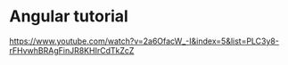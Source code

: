 # Angular tutorial
https://www.youtube.com/watch?v=2a6OfacW_-I&index=5&list=PLC3y8-rFHvwhBRAgFinJR8KHIrCdTkZcZ